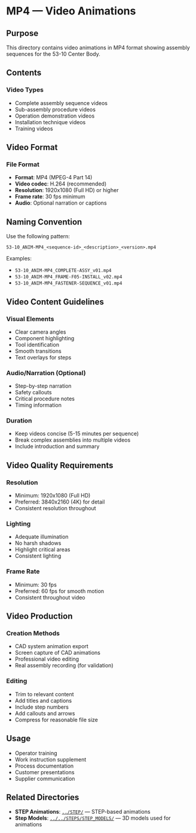 # MP4 — Video Animations

## Purpose

This directory contains video animations in MP4 format showing assembly sequences for the 53-10 Center Body.

## Contents

### Video Types
- Complete assembly sequence videos
- Sub-assembly procedure videos
- Operation demonstration videos
- Installation technique videos
- Training videos

## Video Format

### File Format
- **Format**: MP4 (MPEG-4 Part 14)
- **Video codec**: H.264 (recommended)
- **Resolution**: 1920x1080 (Full HD) or higher
- **Frame rate**: 30 fps minimum
- **Audio**: Optional narration or captions

## Naming Convention

Use the following pattern:
```
53-10_ANIM-MP4_<sequence-id>_<description>_<version>.mp4
```

Examples:
- `53-10_ANIM-MP4_COMPLETE-ASSY_v01.mp4`
- `53-10_ANIM-MP4_FRAME-F05-INSTALL_v02.mp4`
- `53-10_ANIM-MP4_FASTENER-SEQUENCE_v01.mp4`

## Video Content Guidelines

### Visual Elements
- Clear camera angles
- Component highlighting
- Tool identification
- Smooth transitions
- Text overlays for steps

### Audio/Narration (Optional)
- Step-by-step narration
- Safety callouts
- Critical procedure notes
- Timing information

### Duration
- Keep videos concise (5-15 minutes per sequence)
- Break complex assemblies into multiple videos
- Include introduction and summary

## Video Quality Requirements

### Resolution
- Minimum: 1920x1080 (Full HD)
- Preferred: 3840x2160 (4K) for detail
- Consistent resolution throughout

### Lighting
- Adequate illumination
- No harsh shadows
- Highlight critical areas
- Consistent lighting

### Frame Rate
- Minimum: 30 fps
- Preferred: 60 fps for smooth motion
- Consistent throughout video

## Video Production

### Creation Methods
- CAD system animation export
- Screen capture of CAD animations
- Professional video editing
- Real assembly recording (for validation)

### Editing
- Trim to relevant content
- Add titles and captions
- Include step numbers
- Add callouts and arrows
- Compress for reasonable file size

## Usage

- Operator training
- Work instruction supplement
- Process documentation
- Customer presentations
- Supplier communication

## Related Directories

- **STEP Animations**: [`../STEP/`](../STEP/) — STEP-based animations
- **Step Models**: [`../../STEPS/STEP_MODELS/`](../../STEPS/STEP_MODELS/) — 3D models used for animations
